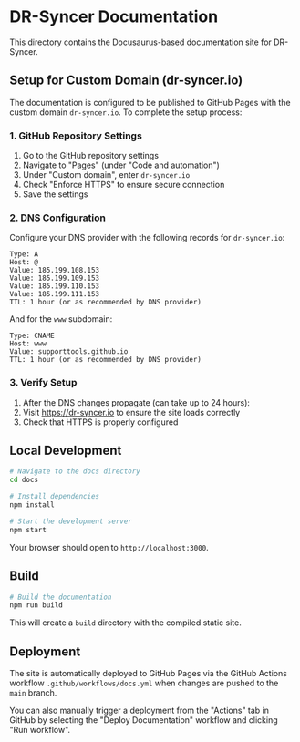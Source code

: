 # DR-Syncer Documentation

This directory contains the Docusaurus-based documentation site for DR-Syncer.

## Setup for Custom Domain (dr-syncer.io)

The documentation is configured to be published to GitHub Pages with the custom domain `dr-syncer.io`. To complete the setup process:

### 1. GitHub Repository Settings

1. Go to the GitHub repository settings
2. Navigate to "Pages" (under "Code and automation")
3. Under "Custom domain", enter `dr-syncer.io`
4. Check "Enforce HTTPS" to ensure secure connection
5. Save the settings

### 2. DNS Configuration

Configure your DNS provider with the following records for `dr-syncer.io`:

```
Type: A
Host: @
Value: 185.199.108.153
Value: 185.199.109.153
Value: 185.199.110.153
Value: 185.199.111.153
TTL: 1 hour (or as recommended by DNS provider)
```

And for the `www` subdomain:

```
Type: CNAME
Host: www
Value: supporttools.github.io
TTL: 1 hour (or as recommended by DNS provider)
```

### 3. Verify Setup

1. After the DNS changes propagate (can take up to 24 hours):
2. Visit https://dr-syncer.io to ensure the site loads correctly
3. Check that HTTPS is properly configured

## Local Development

```bash
# Navigate to the docs directory
cd docs

# Install dependencies
npm install

# Start the development server
npm start
```

Your browser should open to `http://localhost:3000`.

## Build

```bash
# Build the documentation
npm run build
```

This will create a `build` directory with the compiled static site.

## Deployment

The site is automatically deployed to GitHub Pages via the GitHub Actions workflow `.github/workflows/docs.yml` when changes are pushed to the `main` branch.

You can also manually trigger a deployment from the "Actions" tab in GitHub by selecting the "Deploy Documentation" workflow and clicking "Run workflow".

